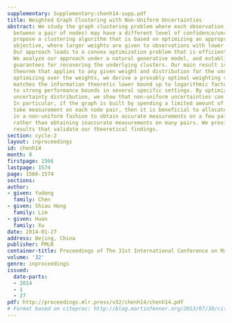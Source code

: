 ```yaml
---
supplementary: Supplementary:chenh14-supp.pdf
title: Weighted Graph Clustering with Non-Uniform Uncertainties
abstract: We study the graph clustering problem where each observation (edge or no-edge
  between a pair of nodes) may have a different level of confidence/uncertainty. We
  propose a clustering algorithm that is based on optimizing an appropriate weighted
  objective, where larger weights are given to observations with lower uncertainty.
  Our approach leads to a convex optimization problem that is efficiently solvable.
  We analyze our approach under a natural generative model, and establish theoretical
  guarantees for recovering the underlying clusters. Our main result is a general
  theorem that applies to any given weight and distribution for the uncertainty. By
  optimizing over the weights, we derive a provably optimal weighting scheme, which
  matches the information theoretic lower bound up to logarithmic factors and leads
  to strong performance bounds in several specific settings. By optimizing over the
  uncertainty distribution, we show that non-uniform uncertainties can actually help.
  In particular, if the graph is built by spending a limited amount of resource to
  take measurement on each node pair, then it is beneficial to allocate the resource
  in a non-uniform fashion to obtain accurate measurements on a few pairs of nodes,
  rather than obtaining inaccurate measurements on many pairs. We provide simulation
  results that validate our theoretical findings.
section: cycle-2
layout: inproceedings
id: chenh14
month: 0
firstpage: 1566
lastpage: 1574
page: 1566-1574
sections: 
author:
- given: Yudong
  family: Chen
- given: Shiau Hong
  family: Lim
- given: Huan
  family: Xu
date: 2014-01-27
address: Bejing, China
publisher: PMLR
container-title: Proceedings of The 31st International Conference on Machine Learning
volume: '32'
genre: inproceedings
issued:
  date-parts:
  - 2014
  - 1
  - 27
pdf: http://proceedings.mlr.press/v32/chenh14/chenh14.pdf
# Format based on citeproc: http://blog.martinfenner.org/2013/07/30/citeproc-yaml-for-bibliographies/
---
```

